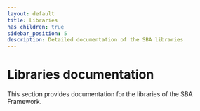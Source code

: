 ```yaml
---
layout: default
title: Libraries
has_children: true
sidebar_position: 5
description: Detailed documentation of the SBA libraries
---
```


# Libraries documentation

This section provides documentation for the libraries of the SBA Framework.

